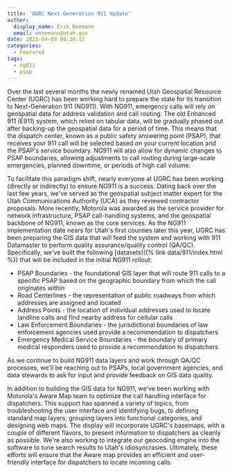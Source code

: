 ```yaml
---
title: 'UGRC Next-Generation 911 Update'
author:
  display_name: Erik Neemann
  email: eneemann@utah.gov
date: 2021-04-09 08:30:12
categories:
  - Featured
tags:
  - ng911
  - psap
---
```


Over the last several months the newly renamed Utah Geospatial Resource Center (UGRC) has been working hard to prepare the state for its transition to Next-Generation 911 (NG911).  With NG911, emergency calls will rely on geospatial data for address validation and call routing.  The old Enhanced 911 (E911) system, which relied on tabular data, will be gradually phased out after backing-up the geospatial data for a period of time.  This means that the dispatch center, known as a public safety answering point (PSAP), that receives your 911 call will be selected based on your current location and the PSAP's service boundary.  NG911 will also allow for dynamic changes to PSAP boundaries, allowing adjustments to call routing during large-scale emergencies, planned downtime, or periods of high call volume.

To facilitate this paradigm shift, nearly everyone at UGRC has been working (directly or indirectly) to ensure NG911 is a success.  Dating back over the last few years, we've served as the geospatial subject matter expert for the Utah Communications Authority (UCA) as they reviewed contractor proposals.  More recently, Motorola was awarded as the service provider for network infrastructure, PSAP call-handling systems, and the geospatial backbone of NG911, known as the core services.  As the NG911 implementation date nears for Utah's first counties later this year, UGRC has been preparing the GIS data that will feed the system and working with 911 Datamaster to perform quality assurance/quality control (QA/QC).  Specifically, we've built the following [datasets]({% link data/911/index.html %}) that will be included in the initial NG911 rollout:

- PSAP Boundaries - the foundational GIS layer that will route 911 calls to a specific PSAP based on the geographic boundary from which the call originates within
- Road Centerlines - the representation of public roadways from which addresses are assigned and located
- Address Points - the location of individual addresses used to locate landline calls and find nearby address for cellular calls
- Law Enforcement Boundaries - the jurisdictional boundaries of law enforcement agencies used provide a recommendation to dispatchers
- Emergency Medical Service Boundaries - the boundary of primary medical responders used to provide a recommendation to dispatchers

As we continue to build NG911 data layers and work through QA/QC processes, we'll be reaching out to PSAPs, local government agencies, and data stewards to ask for input and provide feedback on GIS data quality.

In addition to building the GIS data for NG911, we've been working with Motorola's Aware Map team to optimize the call handling interface for dispatchers.  This support has spanned a variety of topics, from troubleshooting the user interface and identifying bugs, to defining standard map layers, grouping layers into functional categories, and designing web maps.  The display will incorporate UGRC's basemaps, with a couple of different flavors, to present information to dispatchers as cleanly as possible.  We're also working to integrate our geocoding engine into the software to tune search results to Utah's idiosyncrasies.  Ultimately, these efforts will ensure that the Aware map provides an efficient and user-friendly interface for dispatchers to locate incoming calls.
